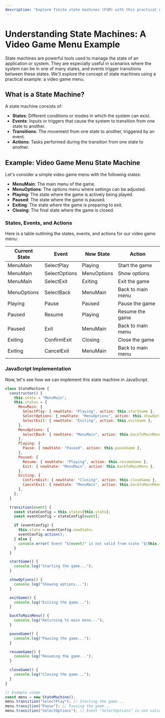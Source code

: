 ```yaml
---
description: "Explore finite state machines (FSM) with this practical guide. Learn how to implement robust state transitions for a video game menu using JavaScript."
---
```


# Understanding State Machines: A Video Game Menu Example

State machines are powerful tools used to manage the state of an application or system. They are especially useful in scenarios where the system can be in one of many states, and events trigger transitions between these states. We'll explore the concept of state machines using a practical example: a video game menu.

## What is a State Machine?

A state machine consists of:

- **States**: Different conditions or modes in which the system can exist.
- **Events**: Inputs or triggers that cause the system to transition from one state to another.
- **Transitions**: The movement from one state to another, triggered by an event.
- **Actions**: Tasks performed during the transition from one state to another.

## Example: Video Game Menu State Machine

Let's consider a simple video game menu with the following states:

- **MenuMain**: The main menu of the game.
- **MenuOptions**: The options menu where settings can be adjusted.
- **Playing**: The state where the game is actively being played.
- **Paused**: The state where the game is paused.
- **Exiting**: The state where the game is preparing to exit.
- **Closing**: The final state where the game is closed.

### States, Events, and Actions

Here is a table outlining the states, events, and actions for our video game menu:

| Current State | Event         | New State   | Action            |
| ------------- | ------------- | ----------- | ----------------- |
| MenuMain      | SelectPlay    | Playing     | Start the game    |
| MenuMain      | SelectOptions | MenuOptions | Show options      |
| MenuMain      | SelectExit    | Exiting     | Exit the game     |
| MenuOptions   | SelectBack    | MenuMain    | Back to main menu |
| Playing       | Pause         | Paused      | Pause the game    |
| Paused        | Resume        | Playing     | Resume the game   |
| Paused        | Exit          | MenuMain    | Back to main menu |
| Exiting       | ConfirmExit   | Closing     | Close the game    |
| Exiting       | CancelExit    | MenuMain    | Back to main menu |

### JavaScript Implementation

Now, let's see how we can implement this state machine in JavaScript.

```javascript
class StateMachine {
  constructor() {
    this.state = "MenuMain";
    this.states = {
      MenuMain: {
        SelectPlay: { newState: "Playing", action: this.startGame },
        SelectOptions: { newState: "MenuOptions", action: this.showOptions },
        SelectExit: { newState: "Exiting", action: this.exitGame },
      },
      MenuOptions: {
        SelectBack: { newState: "MenuMain", action: this.backToMainMenu },
      },
      Playing: {
        Pause: { newState: "Paused", action: this.pauseGame },
      },
      Paused: {
        Resume: { newState: "Playing", action: this.resumeGame },
        Exit: { newState: "MenuMain", action: this.backToMainMenu },
      },
      Exiting: {
        ConfirmExit: { newState: "Closing", action: this.closeGame },
        CancelExit: { newState: "MenuMain", action: this.backToMainMenu },
      },
    };
  }

  transition(event) {
    const stateConfig = this.states[this.state];
    const eventConfig = stateConfig[event];

    if (eventConfig) {
      this.state = eventConfig.newState;
      eventConfig.action();
    } else {
      console.error(`Event "${event}" is not valid from state "${this.state}"`);
    }
  }

  startGame() {
    console.log("Starting the game...");
  }

  showOptions() {
    console.log("Showing options...");
  }

  exitGame() {
    console.log("Exiting the game...");
  }

  backToMainMenu() {
    console.log("Returning to main menu...");
  }

  pauseGame() {
    console.log("Pausing the game...");
  }

  resumeGame() {
    console.log("Resuming the game...");
  }

  closeGame() {
    console.log("Closing the game...");
  }
}

// Example usage
const menu = new StateMachine();
menu.transition("SelectPlay"); // Starting the game...
menu.transition("Pause"); // Pausing the game...
menu.transition("SelectOptions"); // Event "SelectOptions" is not valid from state "Paused"
```
